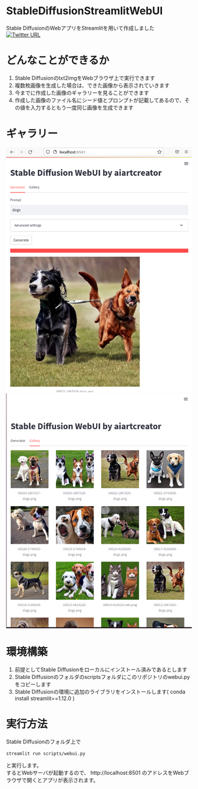 # StableDiffusionStreamlitWebUI
Stable DiffusionのWebアプリをStreamlitを用いて作成しました  
[![Twitter URL](https://img.shields.io/twitter/url/https/twitter.com/aiartcreator824.svg?style=social&label=Follow%20%40aiartcreator824)](https://twitter.com/aiartcreator824)

# どんなことができるか
1. Stable Diffusionのtxt2imgをWebブラウザ上で実行できます
2. 複数枚画像を生成した場合は、できた画像から表示されていきます
3. 今までに作成した画像のギャラリーを見ることができます
4. 作成した画像のファイル名にシード値とプロンプトが記載してあるので、その値を入力するともう一度同じ画像を生成できます

# ギャラリー
![Gallery1](assets/gallery1.png)  
![Gallery2](assets/gallery2.png)

# 環境構築
1. 前提としてStable Diffusionをローカルにインストール済みであるとします
2. Stable Diffusionのフォルダのscriptsフォルダにこのリポジトリのwebui.pyをコピーします
3. Stable Diffusionの環境に追加のライブラリをインストールします( conda install streamlit==1.12.0 )

# 実行方法
Stable Diffusionのフォルダ上で
```
streamlit run scripts/webui.py
```
と実行します。  
するとWebサーバが起動するので、 http://localhost:8501 のアドレスをWebブラウザで開くとアプリが表示されます。
